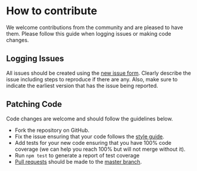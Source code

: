 # How to contribute
We welcome contributions from the community and are pleased to have them.
Please follow this guide when logging issues or making code changes.

## Logging Issues
All issues should be created using the
[new issue form](https://github.com/tanepiper/hapi-react-handler/issues/new). Clearly describe
the issue including steps to reproduce if there are any. Also, make sure to
indicate the earliest version that has the issue being reported.

## Patching Code

Code changes are welcome and should follow the guidelines below.

* Fork the repository on GitHub.
* Fix the issue ensuring that your code follows the
  [style guide](https://github.com/pebblecode/javascript).
* Add tests for your new code ensuring that you have 100% code coverage
  (we can help you reach 100% but will not merge without it).
* Run `npm test` to generate a report of test coverage
* [Pull requests](http://help.github.com/send-pull-requests/) should be
  made to the [master branch](https://github.com/tanepiper/hapi-react-handler/tree/master).

